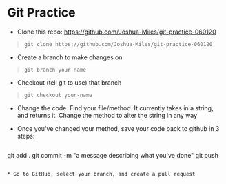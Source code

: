 # Git Practice

* Clone this repo: https://github.com/Joshua-Miles/git-practice-060120
> `git clone https://github.com/Joshua-Miles/git-practice-060120`

* Create a branch to make changes on
> `git branch your-name`

* Checkout (tell git to use) that branch
> `git checkout your-name`

* Change the code. Find your file/method. It currently takes in a string, and returns it. Change the method to alter the string in any way

* Once you've changed your method, save your code back to github in 3 steps:
> ```
git add .
git commit -m "a message describing what you've done"
git push
```

* Go to GitHub, select your branch, and create a pull request